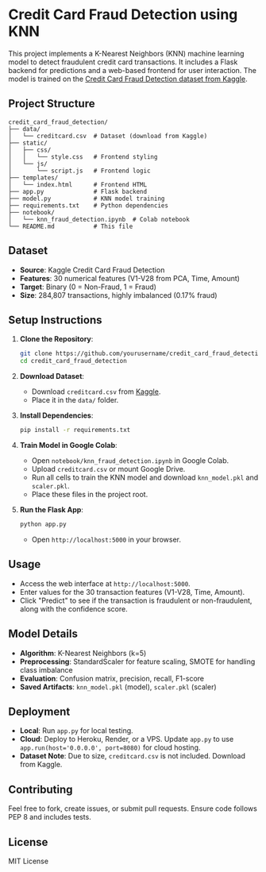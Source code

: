 # Credit Card Fraud Detection using KNN

This project implements a K-Nearest Neighbors (KNN) machine learning model to detect fraudulent credit card transactions. It includes a Flask backend for predictions and a web-based frontend for user interaction. The model is trained on the [Credit Card Fraud Detection dataset from Kaggle](https://www.kaggle.com/datasets/mlg-ulb/creditcardfraud).

## Project Structure
```
credit_card_fraud_detection/
├── data/
│   └── creditcard.csv  # Dataset (download from Kaggle)
├── static/
│   ├── css/
│   │   └── style.css   # Frontend styling
│   └── js/
│       └── script.js   # Frontend logic
├── templates/
│   └── index.html      # Frontend HTML
├── app.py              # Flask backend
├── model.py            # KNN model training
├── requirements.txt    # Python dependencies
├── notebook/
│   └── knn_fraud_detection.ipynb  # Colab notebook
└── README.md           # This file
```

## Dataset
- **Source**: Kaggle Credit Card Fraud Detection
- **Features**: 30 numerical features (V1-V28 from PCA, Time, Amount)
- **Target**: Binary (0 = Non-Fraud, 1 = Fraud)
- **Size**: 284,807 transactions, highly imbalanced (0.17% fraud)

## Setup Instructions
1. **Clone the Repository**:
   ```bash
   git clone https://github.com/yourusername/credit_card_fraud_detection.git
   cd credit_card_fraud_detection
   ```

2. **Download Dataset**:
   - Download `creditcard.csv` from [Kaggle](https://www.kaggle.com/datasets/mlg-ulb/creditcardfraud).
   - Place it in the `data/` folder.

3. **Install Dependencies**:
   ```bash
   pip install -r requirements.txt
   ```

4. **Train Model in Google Colab**:
   - Open `notebook/knn_fraud_detection.ipynb` in Google Colab.
   - Upload `creditcard.csv` or mount Google Drive.
   - Run all cells to train the KNN model and download `knn_model.pkl` and `scaler.pkl`.
   - Place these files in the project root.

5. **Run the Flask App**:
   ```bash
   python app.py
   ```
   - Open `http://localhost:5000` in your browser.

## Usage
- Access the web interface at `http://localhost:5000`.
- Enter values for the 30 transaction features (V1-V28, Time, Amount).
- Click "Predict" to see if the transaction is fraudulent or non-fraudulent, along with the confidence score.

## Model Details
- **Algorithm**: K-Nearest Neighbors (k=5)
- **Preprocessing**: StandardScaler for feature scaling, SMOTE for handling class imbalance
- **Evaluation**: Confusion matrix, precision, recall, F1-score
- **Saved Artifacts**: `knn_model.pkl` (model), `scaler.pkl` (scaler)

## Deployment
- **Local**: Run `app.py` for local testing.
- **Cloud**: Deploy to Heroku, Render, or a VPS. Update `app.py` to use `app.run(host='0.0.0.0', port=8080)` for cloud hosting.
- **Dataset Note**: Due to size, `creditcard.csv` is not included. Download from Kaggle.

## Contributing
Feel free to fork, create issues, or submit pull requests. Ensure code follows PEP 8 and includes tests.

## License
MIT License
